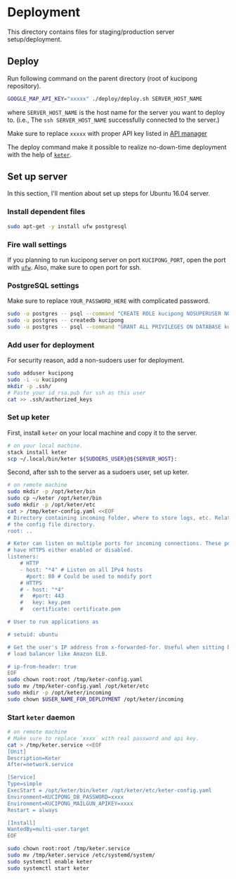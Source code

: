 # Deployment

This directory contains files for staging/production server setup/deployment.

## Deploy

Run following command on the parent directory (root of kucipong repository).

```bash
GOOGLE_MAP_API_KEY="xxxxx" ./deploy/deploy.sh SERVER_HOST_NAME
```

where `SERVER_HOST_NAME` is the host name for the server you want to deploy to.
(i.e., The `ssh SERVER_HOST_NAME` successfully connected to the server.)

Make sure to replace `xxxxx` with proper API key listed in [API manager](https://console.developers.google.com/apis/credentials?project=kucipong-dev)

The deploy command make it possible to realize no-down-time deployment with the help of [`keter`](https://hackage.haskell.org/package/keter).

## Set up server

In this section, I'll mention about set up steps for Ubuntu 16.04 server.

### Install dependent files

```bash
sudo apt-get -y install ufw postgresql
```

### Fire wall settings

If you planning to run kucipong server on port `KUCIPONG_PORT`, open the port with [`ufw`](https://help.ubuntu.com/community/UFW).
Also, make sure to open port for ssh.

### PostgreSQL settings

Make sure to replace `YOUR_PASSWORD_HERE` with complicated password.

```bash
sudo -u postgres -- psql --command "CREATE ROLE kucipong NOSUPERUSER NOCREATEDB NOCREATEROLE INHERIT LOGIN ENCRYPTED PASSWORD 'YOUR_PASSWORD_HERE'"
sudo -u postgres -- createdb kucipong
sudo -u postgres -- psql --command "GRANT ALL PRIVILEGES ON DATABASE kucipong TO kucipong"
```

### Add user for deployment

For security reason, add a non-sudoers user for deployment.

```bash
sudo adduser kucipong
sudo -i -u kucipong
mkdir -p .ssh/
# Paste your id_rsa.pub for ssh as this user
cat >> .ssh/authorized_keys
```

### Set up keter

First, install `keter` on your local machine and copy it to the server.

```bash
# on your local machine.
stack install keter
scp ~/.local/bin/keter ${SUDOERS_USER}@${SERVER_HOST}:
```

Second, after ssh to the server as a sudoers user, set up keter.

```bash
# on remote machine
sudo mkdir -p /opt/keter/bin
sudo cp ~/keter /opt/keter/bin
sudo mkdir -p /opt/keter/etc
cat > /tmp/keter-config.yaml <<EOF
# Directory containing incoming folder, where to store logs, etc. Relative to
# the config file directory.
root: ..

# Keter can listen on multiple ports for incoming connections. These ports can
# have HTTPS either enabled or disabled.
listeners:
    # HTTP
    - host: "*4" # Listen on all IPv4 hosts
      #port: 80 # Could be used to modify port
    # HTTPS
    # - host: "*4"
    #   #port: 443
    #   key: key.pem
    #   certificate: certificate.pem

# User to run applications as

# setuid: ubuntu

# Get the user's IP address from x-forwarded-for. Useful when sitting behind a
# load balancer like Amazon ELB.

# ip-from-header: true
EOF
sudo chown root:root /tmp/keter-config.yaml
sudo mv /tmp/keter-config.yaml /opt/keter/etc
sudo mkdir -p /opt/keter/incoming
sudo chown $USER_NAME_FOR_DEPLOYMENT /opt/keter/incoming
```

### Start `keter` daemon

```bash
# on remote machine
# Make sure to replace `xxxx` with real password and api key.
cat > /tmp/keter.service <<EOF
[Unit]
Description=Keter
After=network.service

[Service]
Type=simple
ExecStart = /opt/keter/bin/keter /opt/keter/etc/keter-config.yaml
Environment=KUCIPONG_DB_PASSWORD=xxxx
Environment=KUCIPONG_MAILGUN_APIKEY=xxxx
Restart = always

[Install]
WantedBy=multi-user.target
EOF

sudo chown root:root /tmp/keter.service
sudo mv /tmp/keter.service /etc/systemd/system/
sudo systemctl enable keter
sudo systemctl start keter
```
